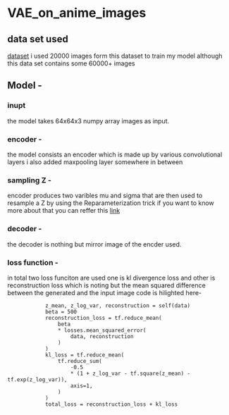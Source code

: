 # VAE_on_anime_images
## data set used 
[dataset](https://www.kaggle.com/datasets/splcher/animefacedataset)
i used 20000 images form this dataset to train my model although this data set contains some 60000+ images 
## Model -
### inupt 
the model takes 64x64x3 numpy array images as input. 
### encoder - 
the model consists an encoder which is made up by various convolutional layers i also added maxpooling layer somewhere in between 
### sampling Z - 
encoder produces two varibles mu and sigma that are then used to resample a Z by using the Reparameterization trick if you want to know more about that you can reffer this [link](https://www.tensorflow.org/tutorials/generative/cvae)
### decoder - 
the decoder is nothing but mirror image of the encder used.

### loss function - 
in total two loss funciton are used one is kl divergence loss and other is reconstruction loss which is noting but the mean squared difference between the generated and the input image 
code is hilighted here-
```
            z_mean, z_log_var, reconstruction = self(data)
            beta = 500
            reconstruction_loss = tf.reduce_mean(
                beta
                * losses.mean_squared_error(
                    data, reconstruction
                )
            )
            kl_loss = tf.reduce_mean(
                tf.reduce_sum(
                    -0.5
                    * (1 + z_log_var - tf.square(z_mean) - tf.exp(z_log_var)),
                    axis=1,
                )
            )
            total_loss = reconstruction_loss + kl_loss
```
